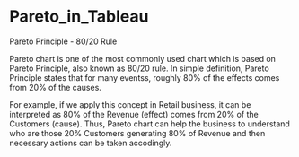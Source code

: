 # Pareto_in_Tableau
Pareto Principle - 80/20 Rule

Pareto chart is one of the most commonly used chart which is based on Pareto Principle, also known as 80/20 rule. In simple definition, Pareto Principle states that for many eventss, roughly 80% of the effects comes from 20% of the causes. 

For example, if we apply this concept in Retail business, it can be interpreted as 80% of the Revenue (effect) comes from 20% of the Customers (cause). Thus, Pareto chart can help the business to understand who are those 20% Customers generating 80% of Revenue and then necessary actions can be taken accodingly.
